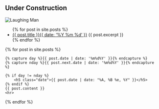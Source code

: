 ## Under Construction

![Laughing Man](https://i.imgur.com/sdLBre4.png)


<ul>
  {% for post in site.posts %}
    <li>
      <a href="{{ post.url }}">{{ post.title }}{{ date: ‘%Y %m %d’ }}</a>
      {{ post.excerpt }}
    </li>
  {% endfor %}
</ul>

{% for post in site.posts %}

    {% capture day %}{{ post.date | date: '%m%d%Y' }}{% endcapture %}
    {% capture nday %}{{ post.next.date | date: '%m%d%Y' }}{% endcapture %}

    {% if day != nday %}
        <h5 class="date">{{ post.date | date: "%A, %B %e, %Y" }}</h5>
    {% endif %}
    {{ post.content }}
    <hr>

{% endfor %}
